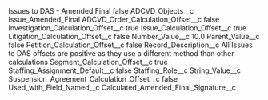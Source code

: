 <?xml version="1.0" encoding="UTF-8"?>
<CustomMetadata xmlns="http://soap.sforce.com/2006/04/metadata" xmlns:xsi="http://www.w3.org/2001/XMLSchema-instance" xmlns:xsd="http://www.w3.org/2001/XMLSchema">
    <label>Issues to DAS - Amended Final</label>
    <protected>false</protected>
    <values>
        <field>ADCVD_Objects__c</field>
        <value xsi:type="xsd:string">Issue_Amended_Final</value>
    </values>
    <values>
        <field>ADCVD_Order_Calculation_Offset__c</field>
        <value xsi:type="xsd:boolean">false</value>
    </values>
    <values>
        <field>Investigation_Calculation_Offset__c</field>
        <value xsi:type="xsd:boolean">true</value>
    </values>
    <values>
        <field>Issue_Calculation_Offset__c</field>
        <value xsi:type="xsd:boolean">true</value>
    </values>
    <values>
        <field>Litigation_Calculation_Offset__c</field>
        <value xsi:type="xsd:boolean">false</value>
    </values>
    <values>
        <field>Number_Value__c</field>
        <value xsi:type="xsd:double">10.0</value>
    </values>
    <values>
        <field>Parent_Value__c</field>
        <value xsi:type="xsd:boolean">false</value>
    </values>
    <values>
        <field>Petition_Calculation_Offset__c</field>
        <value xsi:type="xsd:boolean">false</value>
    </values>
    <values>
        <field>Record_Description__c</field>
        <value xsi:type="xsd:string">All Issues to DAS offsets are positive as they use a different method than other calculations</value>
    </values>
    <values>
        <field>Segment_Calculation_Offset__c</field>
        <value xsi:type="xsd:boolean">true</value>
    </values>
    <values>
        <field>Staffing_Assignment_Default__c</field>
        <value xsi:type="xsd:boolean">false</value>
    </values>
    <values>
        <field>Staffing_Role__c</field>
        <value xsi:nil="true"/>
    </values>
    <values>
        <field>String_Value__c</field>
        <value xsi:nil="true"/>
    </values>
    <values>
        <field>Suspension_Agreement_Calculation_Offset__c</field>
        <value xsi:type="xsd:boolean">false</value>
    </values>
    <values>
        <field>Used_with_Field_Named__c</field>
        <value xsi:type="xsd:string">Calculated_Amended_Final_Signature__c</value>
    </values>
</CustomMetadata>
